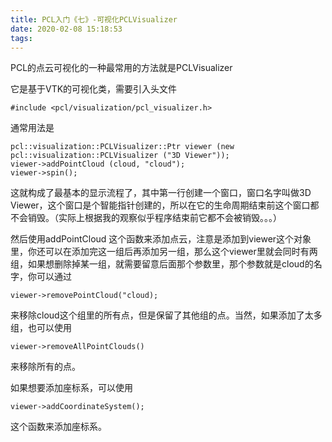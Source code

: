 ```yaml
---
title: PCL入门《七》-可视化PCLVisualizer
date: 2020-02-08 15:18:53
tags:
---
```

PCL的点云可视化的一种最常用的方法就是PCLVisualizer

它是基于VTK的可视化类，需要引入头文件

    
    
    #include <pcl/visualization/pcl_visualizer.h>

通常用法是

    
    
    pcl::visualization::PCLVisualizer::Ptr viewer (new pcl::visualization::PCLVisualizer ("3D Viewer"));
    viewer->addPointCloud (cloud, "cloud");
    viewer->spin();

这就构成了最基本的显示流程了，其中第一行创建一个窗口，窗口名字叫做3D
Viewer，这个窗口是个智能指针创建的，所以在它的生命周期结束前这个窗口都不会销毁。（实际上根据我的观察似乎程序结束前它都不会被销毁。。。）

然后使用addPointCloud
这个函数来添加点云，注意是添加到viewer这个对象里，你还可以在添加完这一组后再添加另一组，那么这个viewer里就会同时有两组，如果想删除掉某一组，就需要留意后面那个参数里，那个参数就是cloud的名字，你可以通过

    
    
    viewer->removePointCloud("cloud);

来移除cloud这个组里的所有点，但是保留了其他组的点。当然，如果添加了太多组，也可以使用

    
    
    viewer->removeAllPointClouds()

来移除所有的点。

  

如果想要添加座标系，可以使用

    
    
    viewer->addCoordinateSystem();

这个函数来添加座标系。

